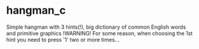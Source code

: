 # hangman_c
Simple hangman with 3 hints(!), big dictionary of common English words and primitive graphics
!WARNING! For some reason, when choosing the 1st hint you need to press '1' two or more times...
